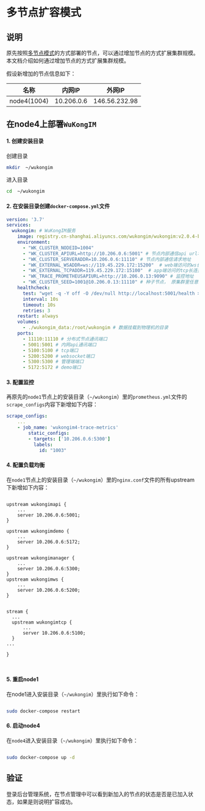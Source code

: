 
# 多节点扩容模式

## 说明

原先按照[多节点模式](multinode.md)的方式部署的节点，可以通过增加节点的方式扩展集群规模。本文档介绍如何通过增加节点的方式扩展集群规模。

假设新增加的节点信息如下：

| 名称 | 内网IP | 外网IP |
| --- | --- | --- | 
| node4(1004) | 10.206.0.6 | 146.56.232.98 | 


## 在node4上部署`WuKongIM`

#### 1. 创建安装目录

创建目录

```bash
mkdir  ~/wukongim
```

进入目录

```bash
cd  ~/wukongim
```

#### 2. 在安装目录创建`docker-compose.yml`文件


```yaml
version: '3.7'
services:
  wukongim: # WuKongIM服务
    image: registry.cn-shanghai.aliyuncs.com/wukongim/wukongim:v2.0.4-beta-20240904
    environment:
      - "WK_CLUSTER_NODEID=1004" 
      - "WK_CLUSTER_APIURL=http://10.206.0.6:5001" # 节点内部通信api url地址，这里ip换成自己节点实际node2的内网ip  
      - "WK_CLUSTER_SERVERADDR=10.206.0.6:11110" # 节点内部通信请求地址
      - "WK_EXTERNAL_WSADDR=ws://119.45.229.172:15200"  # web端访问的ws长连接地址
      - "WK_EXTERNAL_TCPADDR=119.45.229.172:15100"  # app端访问的tcp长连接地址
      - "WK_TRACE_PROMETHEUSAPIURL=http://10.206.0.13:9090" # 监控地址
      - "WK_CLUSTER_SEED=1001@10.206.0.13:11110" # 种子节点， 原集群里任意节点都可以做为种子节点，这里将node1节点作为种子节点
    healthcheck:
      test: "wget -q -Y off -O /dev/null http://localhost:5001/health > /dev/null 2>&1"
      interval: 10s
      timeout: 10s
      retries: 3       
    restart: always  
    volumes:
      - ./wukongim_data:/root/wukongim # 数据挂载到物理机的目录
    ports:
      - 11110:11110 # 分布式节点通讯端口
      - 5001:5001 # 内网api通讯端口
      - 5100:5100 # tcp端口
      - 5200:5200 # websocket端口
      - 5300:5300 # 管理端端口  
      - 5172:5172 # demo端口

```

#### 3. 配置监控

再原先的`node1`节点上的安装目录（`~/wukongim`）里的`prometheus.yml`文件的`scrape_configs`内容下新增如下内容：

```yaml
scrape_configs:
    ...
    - job_name: 'wukongim4-trace-metrics'
        static_configs:
        - targets: ['10.206.0.6:5300']
          labels:
            id: "1003"

```

#### 4. 配置负载均衡

在`node1`节点上的安装目录（`~/wukongim`）里的`nginx.conf`文件的所有upstream下新增如下内容：


```nginx

upstream wukongimapi {
    ...
    server 10.206.0.6:5001;
}

upstream wukongimdemo {
    ...
    server 10.206.0.6:5172;
}

upstream wukongimanager {
    ...
    server 10.206.0.6:5300;
}
upstream wukongimws {
    ...
    server 10.206.0.6:5200;
}


stream {
  ...
  upstream wukongimtcp {
      ...
      server 10.206.0.6:5100;
  }
...

}



```


#### 5. 重启node1

在node1进入安装目录（`~/wukongim`）里执行如下命令：

```bash

sudo docker-compose restart

```

#### 6. 启动node4

在`node4`进入安装目录（`~/wukongim`）里执行如下命令：

```bash

sudo docker-compose up -d

```


## 验证

登录后台管理系统，在节点管理中可以看到新加入的节点的状态是否是已加入状态，如果是则说明扩容成功。

